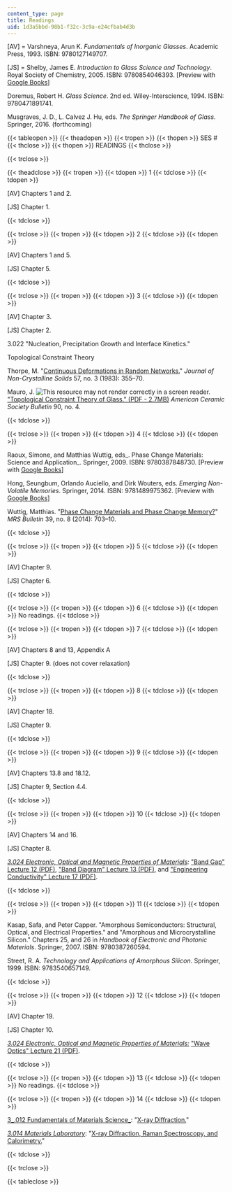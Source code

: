 ```yaml
---
content_type: page
title: Readings
uid: 1d3a5bbd-98b1-f32c-3c9a-e24cfbab4d3b
---
```


\[AV\] = Varshneya, Arun K. _Fundamentals of Inorganic Glasses_. Academic Press, 1993. ISBN: 9780127149707.[  
](http://eds.a.ebscohost.com/eds/detail/detail?vid=1&sid=8ea7037e-f003-4c9e-8d0c-b2c67efbeab5@sessionmgr4001&hid=4213&bdata=JnNpdGU9ZWRzLWxpdmU=)

\[JS\] = Shelby, James E. _Introduction to Glass Science and Technology_. Royal Society of Chemistry, 2005. ISBN: 9780854046393. \[Preview with [Google Books](http://books.google.com/books?id=ZeF_QLW6-xsC&pg=PAfrontcover)\]

Doremus, Robert H. _Glass Science_. 2nd ed. Wiley-Interscience, 1994. ISBN: 9780471891741.

Musgraves, J. D., L. Calvez J. Hu, eds. _The Springer Handbook of Glass_. Springer, 2016. (forthcoming)

{{< tableopen >}}
{{< theadopen >}}
{{< tropen >}}
{{< thopen >}}
SES #
{{< thclose >}}
{{< thopen >}}
READINGS
{{< thclose >}}

{{< trclose >}}

{{< theadclose >}}
{{< tropen >}}
{{< tdopen >}}
1
{{< tdclose >}}
{{< tdopen >}}


\[AV\] Chapters 1 and 2.

\[JS\] Chapter 1.


{{< tdclose >}}

{{< trclose >}}
{{< tropen >}}
{{< tdopen >}}
2
{{< tdclose >}}
{{< tdopen >}}


\[AV\] Chapters 1 and 5.

\[JS\] Chapter 5.


{{< tdclose >}}

{{< trclose >}}
{{< tropen >}}
{{< tdopen >}}
3
{{< tdclose >}}
{{< tdopen >}}


\[AV\] Chapter 3.

\[JS\] Chapter 2.

3.022 "Nucleation, Precipitation Growth and Interface Kinetics."

Topological Constraint Theory

Thorpe, M. "[Continuous Deformations in Random Networks.](http://dx.doi.org/10.1016/0022-3093(83)90424-6)" _Journal of Non-Crystalline Solids_ 57, no. 3 (1983): 355–70.

Mauro, J. ![This resource may not render correctly in a screen reader.](/images/inacessible.gif)["Topological Constraint Theory of Glass." (PDF - 2.7MB)](http://www.lehigh.edu/imi/teched/AtModel/Lecture_9_READING_Micoulaut_Atomistics_Glass_Course.pdf) _American Ceramic Society Bulletin_ 90, no. 4.


{{< tdclose >}}

{{< trclose >}}
{{< tropen >}}
{{< tdopen >}}
4
{{< tdclose >}}
{{< tdopen >}}


Raoux, Simone, and Matthias Wuttig, eds_. Phase Change Materials: Science and Application_. Springer, 2009. ISBN: 9780387848730. \[Preview with [Google Books](http://books.google.com/books?id=AO3SNSM2ykUC&pg=PAfrontcover)\]

Hong, Seungbum, Orlando Auciello, and Dirk Wouters, eds. _Emerging Non-Volatile Memories_. Springer, 2014. ISBN: 9781489975362. \[Preview with [Google Books](http://books.google.com/books?id=lnN3BQAAQBAJ&pg=PAfrontcover)\]

Wuttig, Matthias. "[Phase Change Materials and Phase Change Memory?](http://dx.doi.org/10.1557/mrs.2014.139)" _MRS Bulletin_ 39, no. 8 (2014): 703–10.


{{< tdclose >}}

{{< trclose >}}
{{< tropen >}}
{{< tdopen >}}
5
{{< tdclose >}}
{{< tdopen >}}


\[AV\] Chapter 9.

\[JS\] Chapter 6.


{{< tdclose >}}

{{< trclose >}}
{{< tropen >}}
{{< tdopen >}}
6
{{< tdclose >}}
{{< tdopen >}}
No readings.
{{< tdclose >}}

{{< trclose >}}
{{< tropen >}}
{{< tdopen >}}
7
{{< tdclose >}}
{{< tdopen >}}


\[AV\] Chapters 8 and 13, Appendix A

\[JS\] Chapter 9. (does not cover relaxation)


{{< tdclose >}}

{{< trclose >}}
{{< tropen >}}
{{< tdopen >}}
8
{{< tdclose >}}
{{< tdopen >}}


\[AV\] Chapter 18.

\[JS\] Chapter 9.


{{< tdclose >}}

{{< trclose >}}
{{< tropen >}}
{{< tdopen >}}
9
{{< tdclose >}}
{{< tdopen >}}


\[AV\] Chapters 13.8 and 18.12.

\[JS\] Chapter 9, Section 4.4.


{{< tdclose >}}

{{< trclose >}}
{{< tropen >}}
{{< tdopen >}}
10
{{< tdclose >}}
{{< tdopen >}}


\[AV\] Chapters 14 and 16.

\[JS\] Chapter 8.

_[3.024 Electronic, Optical and Magnetic Properties of Materials](/courses/3-024-electronic-optical-and-magnetic-properties-of-materials-spring-2013):_ ["Band Gap" Lecture 12 (PDF)](/courses/3-024-electronic-optical-and-magnetic-properties-of-materials-spring-2013/resources/mit3_024s13_2012lec12), ["Band Diagram" Lecture 13 (PDF)](/courses/3-024-electronic-optical-and-magnetic-properties-of-materials-spring-2013/resources/mit3_024s13_2012lec13), and ["Engineering Conductivity" Lecture 17 (PDF)](/courses/3-024-electronic-optical-and-magnetic-properties-of-materials-spring-2013/resources/mit3_024s13_2012lec17).


{{< tdclose >}}

{{< trclose >}}
{{< tropen >}}
{{< tdopen >}}
11
{{< tdclose >}}
{{< tdopen >}}


Kasap, Safa, and Peter Capper. "Amorphous Semiconductors: Structural, Optical, and Electrical Properties." and "Amorphous and Microcrystalline Silicon." Chapters 25, and 26 in _Handbook of Electronic and Photonic Materials_. Springer, 2007. ISBN: 9780387260594.

Street, R. A. _Technology and Applications of Amorphous Silicon_. Springer, 1999. ISBN: 9783540657149.


{{< tdclose >}}

{{< trclose >}}
{{< tropen >}}
{{< tdopen >}}
12
{{< tdclose >}}
{{< tdopen >}}


\[AV\] Chapter 19.

\[JS\] Chapter 10.

[_3.024 Electronic, Optical and Magnetic Properties of Materials:_](/courses/3-024-electronic-optical-and-magnetic-properties-of-materials-spring-2013) ["Wave Optics" Lecture 21 (PDF)](/courses/3-024-electronic-optical-and-magnetic-properties-of-materials-spring-2013/resources/mit3_024s13_2012lec21).


{{< tdclose >}}

{{< trclose >}}
{{< tropen >}}
{{< tdopen >}}
13
{{< tdclose >}}
{{< tdopen >}}
No readings.
{{< tdclose >}}

{{< trclose >}}
{{< tropen >}}
{{< tdopen >}}
14
{{< tdclose >}}
{{< tdopen >}}


[3_.012 Fundamentals of Materials Science_](/courses/3-012-fundamentals-of-materials-science-fall-2005): "[X-ray Diffraction.](/courses/3-012-fundamentals-of-materials-science-fall-2005/pages/lecture-notes)"

[_3.014 Materials Laboratory_](/courses/3-014-materials-laboratory-fall-2006): "[X-ray Diffraction, Raman Spectroscopy, and Calorimetry.](/courses/3-014-materials-laboratory-fall-2006/pages/labs)"


{{< tdclose >}}

{{< trclose >}}

{{< tableclose >}}